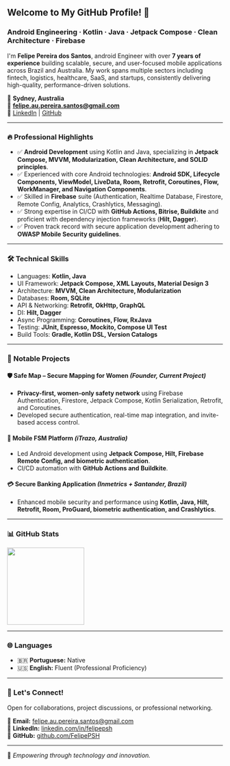 ## Welcome to My GitHub Profile! 🚀
### Android Engineering · Kotlin · Java · Jetpack Compose · Clean Architecture · Firebase

I'm **Felipe Pereira dos Santos**, android Engineer with over **7 years of experience** building scalable, secure, and user-focused mobile applications across Brazil and Australia. My work spans multiple sectors including fintech, logistics, healthcare, SaaS, and startups, consistently delivering high-quality, performance-driven solutions.

📍 **Sydney, Australia**  
📧 **felipe.au.pereira.santos@gmail.com**  
🔗 [LinkedIn](https://www.linkedin.com/in/felipepsh/) | [GitHub](https://github.com/FelipePSH)

---

### 🔥 Professional Highlights
- ✅ **Android Development** using Kotlin and Java, specializing in **Jetpack Compose, MVVM, Modularization, Clean Architecture, and SOLID principles**.
- ✅ Experienced with core Android technologies: **Android SDK, Lifecycle Components, ViewModel, LiveData, Room, Retrofit, Coroutines, Flow, WorkManager, and Navigation Components**.
- ✅ Skilled in **Firebase** suite (Authentication, Realtime Database, Firestore, Remote Config, Analytics, Crashlytics, Messaging).
- ✅ Strong expertise in CI/CD with **GitHub Actions, Bitrise, Buildkite** and proficient with dependency injection frameworks (**Hilt, Dagger**).
- ✅ Proven track record with secure application development adhering to **OWASP Mobile Security guidelines**.

---

### 🛠️ Technical Skills
- Languages: **Kotlin, Java**
- UI Framework: **Jetpack Compose, XML Layouts, Material Design 3**
- Architecture: **MVVM, Clean Architecture, Modularization**
- Databases: **Room, SQLite**
- API & Networking: **Retrofit, OkHttp, GraphQL**
- DI: **Hilt, Dagger**
- Async Programming: **Coroutines, Flow, RxJava**
- Testing: **JUnit, Espresso, Mockito, Compose UI Test**
- Build Tools: **Gradle, Kotlin DSL, Version Catalogs**

---

### 📌 Notable Projects

#### 🛡️ **Safe Map – Secure Mapping for Women** *(Founder, Current Project)*
- **Privacy-first, women-only safety network** using Firebase Authentication, Firestore, Jetpack Compose, Kotlin Serialization, Retrofit, and Coroutines.
- Developed secure authentication, real-time map integration, and invite-based access control.

#### 📱 **Mobile FSM Platform** *(iTrazo, Australia)*
- Led Android development using **Jetpack Compose, Hilt, Firebase Remote Config, and biometric authentication**.
- CI/CD automation with **GitHub Actions and Buildkite**.

#### 💳 **Secure Banking Application** *(Inmetrics + Santander, Brazil)*
- Enhanced mobile security and performance using **Kotlin, Java, Hilt, Retrofit, Room, ProGuard, biometric authentication, and Crashlytics**.

---

### 📊 GitHub Stats
<div align="left">
  <img height="180em" src="https://github-readme-stats.vercel.app/api/top-langs/?username=felipepsh&layout=compact&langs_count=7&theme=light"/>
</div>

---

### 🌐 Languages
- 🇧🇷 **Portuguese:** Native
- 🇺🇸 **English:** Fluent (Professional Proficiency)

---

### 🤝 Let's Connect!
Open for collaborations, project discussions, or professional networking.

📩 **Email:** felipe.au.pereira.santos@gmail.com  
🔗 **LinkedIn:** [linkedin.com/in/felipepsh](https://www.linkedin.com/in/felipepsh/)  
🐙 **GitHub:** [github.com/FelipePSH](https://github.com/FelipePSH)

---

🚀 *Empowering through technology and innovation.*

